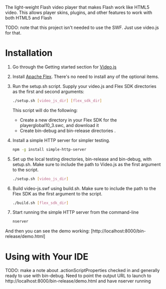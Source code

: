 The light-weight Flash video player that makes Flash work like HTML5 video. This allows player skins, plugins, and other features to work with both HTML5 and Flash

TODO: note that this project isn't needed to use the SWF.  Just use video.js for that.

Installation
============

1. Go through the Getting started section for  [Video.js](https://github.com/videojs/video.js/blob/master/CONTRIBUTING.md) 

2. Install [Apache Flex](http://flex.apache.org/installer.html).  There's no need to install any of the optional items.

3. Run the setup.sh script. Supply your video.js and Flex SDK directories as the first and second arguments:

   ```bash
   ./setup.sh [video_js_dir] [flex_sdk_dir]
   ```
   This script will do the following:
   - Create a new directory in your Flex SDK for the playerglobal10_3.swc, and download it
   - Create bin-debug and bin-release directories
.
4. Install a simple HTTP server for simpler testing.

    ```bash
    npm -g install simple-http-server
    ```
    
5. Set up the local testing directories, bin-release and bin-debug, with setup.sh.  Make sure to include the path to Video.js as the first argument to the script.

    ```bash
    ./setup.sh [video_js_dir]
    ```
    
6. Build video-js.swf using build.sh.  Make sure to include the path to the Flex SDK as the first argument to the script.

    ```bash
    ./build.sh [flex_sdk_dir]
    ```
    
7. Start running the simple HTTP server from the command-line

    ```bash
    nserver
    ```
    
And then you can see the demo working: [http://localhost:8000/bin-release/demo.html]

Using with Your IDE
============

TODO: make a note about .actionScriptProperties checked in and generally ready to use with bin-debug.  Need to point the output URL to launch to http://localhost:8000/bin-release/demo.html and have nserver running
